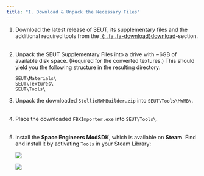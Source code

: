 ```yaml
---
title: "I. Download & Unpack the Necessary Files"
---
```

1. Download the latest release of SEUT, its supplementary files and the additional required tools from the [*&nbsp;*{: .fa .fa-download}download](/modding-reference/tools/3d-modelling/seut/download)-section.
<br><br/>

2. Unpack the SEUT Supplementary Files into a drive with ~6GB of available disk space. (Required for the converted textures.) This should yield you the following structure in the resulting directory: 

    ```
    SEUT\Materials\
    SEUT\Textures\
    SEUT\Tools\
    ```

3. Unpack the downloaded `StollieMWMBuilder.zip` into `SEUT\Tools\MWMB\`.
<br><br/>

4. Place the downloaded `FBXImporter.exe` into `SEUT\Tools\`.
<br><br/>

5. Install the **Space Engineers ModSDK**, which is available on **Steam**. Find and install it by activating `Tools` in your Steam Library:

    ![](/modding-reference/assets/images/tools/seut/modsdk_1.png)

    ![](/modding-reference/assets/images/tools/seut/modsdk_2.png)